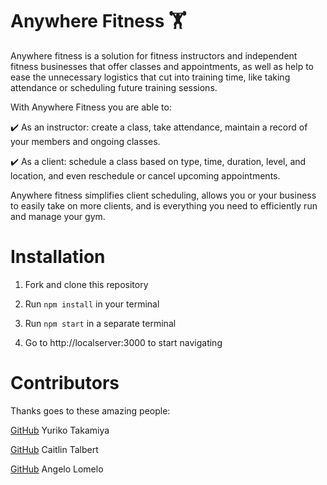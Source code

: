 # Anywhere Fitness 🏋️ 

Anywhere fitness is a solution for fitness instructors and independent fitness businesses that offer classes and appointments, 
as well as help to ease the unnecessary logistics that cut into training time, like taking attendance or scheduling future training sessions. 

With Anywhere Fitness you are able to: 

 ✔️ As an instructor: create a class, take attendance, maintain a record of your members and ongoing classes. 

 ✔️ As a client: schedule a class based on type, time, duration, level, and location, and even reschedule or cancel upcoming appointments. 

Anywhere fitness simplifies client scheduling, allows you or your business to easily take on more clients, and is everything you need to efficiently run and manage your gym. 


# Installation

1. Fork and clone this repository

2. Run `npm install` in your terminal

3. Run `npm start` in a separate terminal

4. Go to http://localserver:3000 to start navigating


# Contributors
Thanks goes to these amazing people: 

[GitHub](https://github.com/yuririnnnu)
Yuriko Takamiya 

[GitHub](https://github.com/CaitlinTalbert)
Caitlin Talbert 

[GitHub](https://github.com/lomelo-x)
Angelo Lomelo


